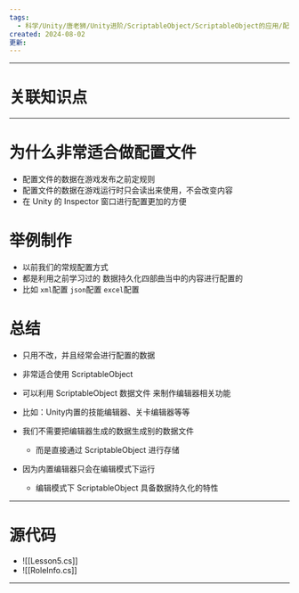```yaml
---
tags:
  - 科学/Unity/唐老狮/Unity进阶/ScriptableObject/ScriptableObject的应用/配置数据
created: 2024-08-02
更新:
---
```


---
# 关联知识点



---
# 为什么非常适合做配置文件

- 配置文件的数据在游戏发布之前定规则
- 配置文件的数据在游戏运行时只会读出来使用，不会改变内容
- 在 Unity 的 Inspector 窗口进行配置更加的方便
# 举例制作

- 以前我们的常规配置方式
- 都是利用之前学习过的 数据持久化四部曲当中的内容进行配置的
- 比如 `xml`配置 `json`配置 `excel`配置
# 总结

- 只用不改，并且经常会进行配置的数据
- 非常适合使用 ScriptableObject

- 可以利用 ScriptableObject 数据文件 来制作编辑器相关功能
- 比如：Unity内置的技能编辑器、关卡编辑器等等
- 我们不需要把编辑器生成的数据生成别的数据文件
	- 而是直接通过 ScriptableObject 进行存储
- 因为内置编辑器只会在编辑模式下运行
	- 编辑模式下 ScriptableObject 具备数据持久化的特性

---
# 源代码

- ![[Lesson5.cs]]
- ![[RoleInfo.cs]]

---